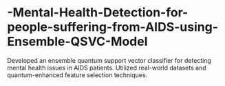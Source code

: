 # -Mental-Health-Detection-for-people-suffering-from-AIDS-using-Ensemble-QSVC-Model
Developed an ensemble quantum support vector classifier for detecting mental health issues in AIDS patients. Utilized real-world datasets and quantum-enhanced feature selection techniques.
